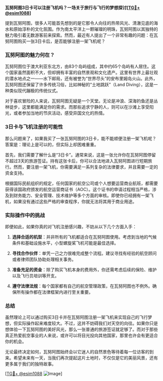 **瓦努阿图3日卡可以注册飞机吗？一场关于旅行与飞行的梦想探讨[[TG💪+ @esim1088](https://t.me/s/esim1088)]**

提到瓦努阿图，很多人可能首先想到的是它那令人向往的热带风光、清澈见底的海水和原始淳朴的文化氛围。作为南太平洋上一颗璀璨的明珠，瓦努阿图以其独特的魅力吸引着无数游客前来探索。然而，最近有人提出了一个非常有趣的问题：在瓦努阿图购买一张3日卡后，是否能够注册一架飞机呢？

### 瓦努阿图的魅力何在？

瓦努阿图位于澳大利亚东北方，由83个岛屿组成，其中约65个岛屿有人居住。这个国家虽然面积不大，但却拥有丰富的自然景观和文化遗产。这里有世界上最壮观的潜水地点之一——水下邮局，还有被誉为“世界尽头”的安布里姆岛火山。此外，瓦努阿图还保留了许多传统习俗，比如神秘的“土地跳跃”（Land Diving），这是一种类似现代蹦极的传统仪式。

对于喜欢冒险的人来说，瓦努阿图无疑是一个天堂。无论是冲浪、深海钓鱼还是丛林徒步，这里都能满足你的需求。而那些追求宁静的人，则可以在沙滩上享受阳光，或者参加当地的节庆活动，感受异国文化的热情。

### 3日卡与飞机注册的可能性

那么问题来了，如果我买了一张瓦努阿图的3日卡，能不能顺便注册一架飞机呢？答案是：理论上是可以的，但实际上却困难重重。

首先，我们需要了解什么是“3日卡”。通常来说，这是一张允许你在瓦努阿图停留不超过3天的旅游签证。持有这张卡后，你可以合法地进入瓦努阿图进行短期旅行。然而，要注册一架飞机，你需要满足一系列复杂的法律要求，并且需要一定的资金支持。

根据国际民航组织的规定，任何国家的航空公司或个人想要运营商业航班，都需要获得该国政府颁发的航空运营商证书（AOC）。这个证书的申请过程相当严格，涉及到财务能力、安全管理、技术维护等多个方面的审核。即使你已经拥有一架飞机，如果没有通过这些严格的审查程序，你就无法将其用于商业用途。

### 实际操作中的挑战

即便如此，如果你真的对飞机注册感兴趣，不妨从以下几个方面入手：

1. **选择合适的机型**：并非所有的飞机都适合在瓦努阿图使用。考虑到当地的气候条件和基础设施水平，小型螺旋桨飞机可能是最佳选择。
   
2. **寻找合作伙伴**：单凭一己之力很难完成整个流程。建议寻找有经验的航空顾问或者律师团队协助处理相关事务。
   
3. **准备充足的资金**：除了购买飞机本身的费用外，你还需考虑后续的保险、维护以及飞行员培训等开支。

4. **遵守法律法规**：每个国家都有自己的航空管理政策，在瓦努阿图也不例外。确保所有操作都在法律框架内进行至关重要。

### 总结

虽然理论上可以通过购买3日卡并在瓦努阿图注册一架飞机来实现自己的飞行梦想，但实际操作起来难度较大。不过，这并不妨碍我们对天空的向往。如果你只是想体验一下瓦努阿图的美好风光，那么一张普通的旅游签证就足够了。而对于那些真正热爱航空事业的人来说，或许可以将目光投向其他国家，那里也许会有更适合你的机会。

无论最终决定如何，瓦努阿图始终会以它迷人的自然景色等待着每一位访客的到来。希望未来有一天，当我们再次提起这片土地时，不仅仅是它的美丽风景，还有更多属于我们的独特故事。

[[TG💪+ @esim1088](https://t.me/s/esim1088) ![Image](https://i.postimg.cc/4NQfJmqS/Snipaste-2025-05-13-00-14-12.png)]